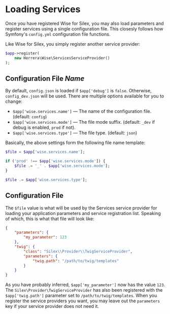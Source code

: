 Loading Services
================

Once you have registered Wise for Silex, you may also load parameters and
register services using a single configuration file. This closesly follows
how Symfony's `config.yml` configuration file functions.

Like Wise for Silex, you simply register another service provider:

```php
$app->register(
    new Herrera\Wise\ServicesServiceProvider()
);
```

Configuration File _Name_
-------------------------

By default, `config.json` is loaded if `$app['debug']` is `false`. Otherwise,
`config_dev.json` will be used. There are multiple options available for you
to change:

- `$app['wise.services.name']` &mdash; The name of the configuration file.
  (default: `config`)
- `$app['wise.services.mode']` &mdash; The file mode suffix.
  (default: `_dev` if debug is enabled, `prod` if not).
- `$app['wise.services.type']` &mdash; The file type.
  (default: `json`)

Basically, the above settings form the following file name template:

```php
$file = $app['wise.services.name'];

if ('prod' !== $app['wise.services.mode']) {
    $file .= '_' . $app['wise.services.mode'];
}

$file .= $app['wise.services.type'];
```

Configuration File
------------------

The `$file` value is what will be used by the Services service provider for
loading your application parameters and service registration list. Speaking
of which, this is what that file will look like:


```json
{
    "parameters": {
        "my_parameter": 123
    },
    "twig": {
        "class": "Silex\\Provider\\TwigServiceProvider",
        "parameters": {
            "twig.path": "/path/to/twig/templates"
        }
    }
}
```

As you have probably inferred, `$app['my_parameter']` now has the value `123`.
The `Silex\Provider\TwigServiceProvider` has also been registered with the
`$app['twig.path']` parameter set to `/path/to/twig/templates`. When you
register the service providers you want, you may leave out the `parameters`
key if your service provider does not need it.
